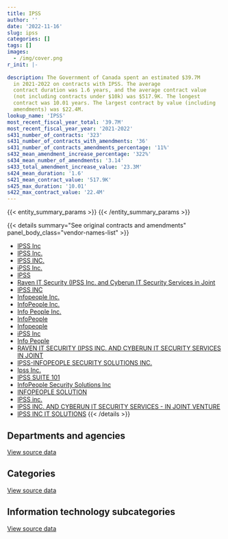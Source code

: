 ```yaml
---
title: IPSS
author: ''
date: '2022-11-16'
slug: ipss
categories: []
tags: []
images:
  - /img/cover.png
r_init: |-
  
description: The Government of Canada spent an estimated $39.7M
  in 2021-2022 on contracts with IPSS. The average
  contract duration was 1.6 years, and the average contract value
  (not including contracts under $10k) was $517.9K. The longest
  contract was 10.01 years. The largest contract by value (including
  amendments) was $22.4M.
lookup_name: 'IPSS'
most_recent_fiscal_year_total: '39.7M'
most_recent_fiscal_year_year: '2021-2022'
s431_number_of_contracts: '323'
s431_number_of_contracts_with_amendments: '36'
s431_number_of_contracts_amendments_percentage: '11%'
s432_mean_amendment_increase_percentage: '322%'
s434_mean_number_of_amendments: '3.14'
s433_total_amendment_increase_value: '23.3M'
s424_mean_duration: '1.6'
s421_mean_contract_value: '517.9K'
s425_max_duration: '10.01'
s422_max_contract_value: '22.4M'
---
```


<script src="/rmarkdown-libs/htmlwidgets/htmlwidgets.js"></script>
<link href="/rmarkdown-libs/datatables-css/datatables-crosstalk.css" rel="stylesheet" />
<script src="/rmarkdown-libs/datatables-binding/datatables.js"></script>
<script src="/rmarkdown-libs/jquery/jquery-3.6.0.min.js"></script>
<link href="/rmarkdown-libs/dt-core-bootstrap/css/dataTables.bootstrap.min.css" rel="stylesheet" />
<link href="/rmarkdown-libs/dt-core-bootstrap/css/dataTables.bootstrap.extra.css" rel="stylesheet" />
<script src="/rmarkdown-libs/dt-core-bootstrap/js/jquery.dataTables.min.js"></script>
<script src="/rmarkdown-libs/dt-core-bootstrap/js/dataTables.bootstrap.min.js"></script>
<link href="/rmarkdown-libs/crosstalk/css/crosstalk.min.css" rel="stylesheet" />
<script src="/rmarkdown-libs/crosstalk/js/crosstalk.min.js"></script>
<script src="/rmarkdown-libs/htmlwidgets/htmlwidgets.js"></script>
<link href="/rmarkdown-libs/datatables-css/datatables-crosstalk.css" rel="stylesheet" />
<script src="/rmarkdown-libs/datatables-binding/datatables.js"></script>
<script src="/rmarkdown-libs/jquery/jquery-3.6.0.min.js"></script>
<link href="/rmarkdown-libs/dt-core-bootstrap/css/dataTables.bootstrap.min.css" rel="stylesheet" />
<link href="/rmarkdown-libs/dt-core-bootstrap/css/dataTables.bootstrap.extra.css" rel="stylesheet" />
<script src="/rmarkdown-libs/dt-core-bootstrap/js/jquery.dataTables.min.js"></script>
<script src="/rmarkdown-libs/dt-core-bootstrap/js/dataTables.bootstrap.min.js"></script>
<link href="/rmarkdown-libs/crosstalk/css/crosstalk.min.css" rel="stylesheet" />
<script src="/rmarkdown-libs/crosstalk/js/crosstalk.min.js"></script>
<script src="/rmarkdown-libs/htmlwidgets/htmlwidgets.js"></script>
<link href="/rmarkdown-libs/datatables-css/datatables-crosstalk.css" rel="stylesheet" />
<script src="/rmarkdown-libs/datatables-binding/datatables.js"></script>
<script src="/rmarkdown-libs/jquery/jquery-3.6.0.min.js"></script>
<link href="/rmarkdown-libs/dt-core-bootstrap/css/dataTables.bootstrap.min.css" rel="stylesheet" />
<link href="/rmarkdown-libs/dt-core-bootstrap/css/dataTables.bootstrap.extra.css" rel="stylesheet" />
<script src="/rmarkdown-libs/dt-core-bootstrap/js/jquery.dataTables.min.js"></script>
<script src="/rmarkdown-libs/dt-core-bootstrap/js/dataTables.bootstrap.min.js"></script>
<link href="/rmarkdown-libs/crosstalk/css/crosstalk.min.css" rel="stylesheet" />
<script src="/rmarkdown-libs/crosstalk/js/crosstalk.min.js"></script>

{{< entity_summary_params >}}
{{< /entity_summary_params >}}

{{< details summary="See original contracts and amendments" panel_body_class="vendor-names-list" >}}
- [IPSS Inc](https://search.open.canada.ca/en/ct/?sort=contract_value_f%20desc&page=1&search_text=%22IPSS%20Inc%22)
- [IPSS Inc.](https://search.open.canada.ca/en/ct/?sort=contract_value_f%20desc&page=1&search_text=%22IPSS%20Inc.%22)
- [IPSS INC.](https://search.open.canada.ca/en/ct/?sort=contract_value_f%20desc&page=1&search_text=%22IPSS%20INC.%22)
- [iPSS Inc.](https://search.open.canada.ca/en/ct/?sort=contract_value_f%20desc&page=1&search_text=%22iPSS%20Inc.%22)
- [IPSS](https://search.open.canada.ca/en/ct/?sort=contract_value_f%20desc&page=1&search_text=%22IPSS%22)
- [Raven IT Security (IPSS Inc. and Cyberun IT Security Services in Joint](https://search.open.canada.ca/en/ct/?sort=contract_value_f%20desc&page=1&search_text=%22Raven%20IT%20Security%20%28IPSS%20Inc.%20and%20Cyberun%20IT%20Security%20Services%20in%20Joint%22)
- [IPSS INC](https://search.open.canada.ca/en/ct/?sort=contract_value_f%20desc&page=1&search_text=%22IPSS%20INC%22)
- [Infopeople Inc.](https://search.open.canada.ca/en/ct/?sort=contract_value_f%20desc&page=1&search_text=%22Infopeople%20Inc.%22)
- [InfoPeople Inc.](https://search.open.canada.ca/en/ct/?sort=contract_value_f%20desc&page=1&search_text=%22InfoPeople%20Inc.%22)
- [Info People Inc.](https://search.open.canada.ca/en/ct/?sort=contract_value_f%20desc&page=1&search_text=%22Info%20People%20Inc.%22)
- [InfoPeople](https://search.open.canada.ca/en/ct/?sort=contract_value_f%20desc&page=1&search_text=%22InfoPeople%22)
- [Infopeople](https://search.open.canada.ca/en/ct/?sort=contract_value_f%20desc&page=1&search_text=%22Infopeople%22)
- [iPSS Inc](https://search.open.canada.ca/en/ct/?sort=contract_value_f%20desc&page=1&search_text=%22iPSS%20Inc%22)
- [Info People](https://search.open.canada.ca/en/ct/?sort=contract_value_f%20desc&page=1&search_text=%22Info%20People%22)
- [RAVEN IT SECURITY (IPSS INC. AND CYBERUN IT SECURITY SERVICES IN JOINT](https://search.open.canada.ca/en/ct/?sort=contract_value_f%20desc&page=1&search_text=%22RAVEN%20IT%20SECURITY%20%28IPSS%20INC.%20AND%20CYBERUN%20IT%20SECURITY%20SERVICES%20IN%20JOINT%22)
- [IPSS-INFOPEOPLE SECURITY SOLUTIONS INC.](https://search.open.canada.ca/en/ct/?sort=contract_value_f%20desc&page=1&search_text=%22IPSS-INFOPEOPLE%20SECURITY%20SOLUTIONS%20INC.%22)
- [Ipss Inc.](https://search.open.canada.ca/en/ct/?sort=contract_value_f%20desc&page=1&search_text=%22Ipss%20Inc.%22)
- [IPSS SUITE 101](https://search.open.canada.ca/en/ct/?sort=contract_value_f%20desc&page=1&search_text=%22IPSS%20SUITE%20101%22)
- [InfoPeople Security Solutions Inc](https://search.open.canada.ca/en/ct/?sort=contract_value_f%20desc&page=1&search_text=%22InfoPeople%20Security%20Solutions%20Inc%22)
- [INFOPEOPLE SOLUTION](https://search.open.canada.ca/en/ct/?sort=contract_value_f%20desc&page=1&search_text=%22INFOPEOPLE%20SOLUTION%22)
- [IPSS inc.](https://search.open.canada.ca/en/ct/?sort=contract_value_f%20desc&page=1&search_text=%22IPSS%20inc.%22)
- [IPSS INC. AND CYBERUN IT SECURITY SERVICES - IN JOINT VENTURE](https://search.open.canada.ca/en/ct/?sort=contract_value_f%20desc&page=1&search_text=%22IPSS%20INC.%20AND%20CYBERUN%20IT%20SECURITY%20SERVICES%20-%20IN%20JOINT%20VENTURE%22)
- [IPSS INC IT SOLUTIONS](https://search.open.canada.ca/en/ct/?sort=contract_value_f%20desc&page=1&search_text=%22IPSS%20INC%20IT%20SOLUTIONS%22)
{{< /details >}}

## Departments and agencies

<div id="htmlwidget-1" style="width:100%;height:auto;" class="datatables html-widget"></div>
<script type="application/json" data-for="htmlwidget-1">{"x":{"style":"bootstrap","filter":"none","vertical":false,"data":[["<a href=\"/departments/aafc-aac/\">Agriculture and Agri-Food Canada<\/a>","<a href=\"/departments/aandc-aadnc/\">Crown-Indigenous Relations and Northern Affairs Canada<\/a>","<a href=\"/departments/atssc-scdata/\">Administrative Tribunals Support Service of Canada<\/a>","<a href=\"/departments/cgc-ccg/\">Canadian Grain Commission<\/a>","<a href=\"/departments/cra-arc/\">Canada Revenue Agency<\/a>","<a href=\"/departments/csc-scc/\">Correctional Service of Canada<\/a>","<a href=\"/departments/dfatd-maecd/\">Global Affairs Canada<\/a>","<a href=\"/departments/dfo-mpo/\">Fisheries and Oceans Canada<\/a>","<a href=\"/departments/dnd-mdn/\">National Defence<\/a>","<a href=\"/departments/elections/\">Elections Canada<\/a>","<a href=\"/departments/esdc-edsc/\">Employment and Social Development Canada<\/a>","<a href=\"/departments/fcac-acfc/\">Financial Consumer Agency of Canada<\/a>","<a href=\"/departments/hc-sc/\">Health Canada<\/a>","<a href=\"/departments/isc-sac/\">Indigenous Services Canada<\/a>","<a href=\"/departments/jus/\">Department of Justice Canada<\/a>","<a href=\"/departments/nfb-onf/\">National Film Board<\/a>","<a href=\"/departments/nrc-cnrc/\">National Research Council Canada<\/a>","<a href=\"/departments/nrcan-rncan/\">Natural Resources Canada<\/a>","<a href=\"/departments/oag-bvg/\">Office of the Auditor General of Canada<\/a>","<a href=\"/departments/oic-ci/\">Office of the Information Commissioner of Canada<\/a>","<a href=\"/departments/opc-cpvp/\">Office of the Privacy Commissioner of Canada<\/a>","<a href=\"/departments/osfi-bsif/\">Office of the Superintendent of Financial Institutions Canada<\/a>","<a href=\"/departments/pco-bcp/\">Privy Council Office<\/a>","<a href=\"/departments/ps-sp/\">Public Safety Canada<\/a>","<a href=\"/departments/pwgsc-tpsgc/\">Public Services and Procurement Canada<\/a>","<a href=\"/departments/rcmp-grc/\">Royal Canadian Mounted Police<\/a>","<a href=\"/departments/ssc-spc/\">Shared Services Canada<\/a>","<a href=\"/departments/statcan/\">Statistics Canada<\/a>","<a href=\"/departments/tbs-sct/\">Treasury Board of Canada Secretariat<\/a>","<a href=\"/departments/tc/\">Transport Canada<\/a>"],[24603.38,669540.54,94307.97,null,null,null,72804.38,null,1732773.14,18929.29,15898.51,null,null,669540.54,85469.77,null,23735.31,26372,280.29,24999.27,null,null,null,75716.7,null,377592.03,11551663.32,7116.55,null,92134.36],[null,null,19255.86,null,null,null,57212.46,null,307142.66,23550.78,10854.85,null,null,null,207165.13,null,181072.94,77023,null,4045.99,24603.01,3345.41,null,4563.75,null,null,10431222.5,null,null,208010.24],[null,null,27073.29,null,null,null,65324.74,30528.18,12127493.55,29078.6,1773764.48,null,null,null,206599.1,null,119767.31,null,null,8738.37,42355.99,70506.06,null,116757.75,null,null,7290314.53,1084835.26,null,2034],[null,null,null,72853.9,616487.57,1873.02,6996.22,null,24261014.75,37333.71,2866975.36,63550.57,36078.5,36842.71,206599.1,245232.64,29628.08,null,null,null,12323.27,160689.96,12257.28,355198.14,39937.15,164713.69,10425129.48,40575.86,4676.13,null]],"container":"<table class=\"table table-striped table-hover row-border order-column display\">\n  <thead>\n    <tr>\n      <th>Department<\/th>\n      <th>2018-2019<\/th>\n      <th>2019-2020<\/th>\n      <th>2020-2021<\/th>\n      <th>2021-2022<\/th>\n    <\/tr>\n  <\/thead>\n<\/table>","options":{"order":[[4,"desc"]],"pageLength":10,"autoWidth":true,"columnDefs":[{"targets":1,"render":"function(data, type, row, meta) {\n    return type !== 'display' ? data : DTWidget.formatCurrency(data, \"$\", 2, 3, \",\", \".\", true, null);\n  }"},{"targets":2,"render":"function(data, type, row, meta) {\n    return type !== 'display' ? data : DTWidget.formatCurrency(data, \"$\", 2, 3, \",\", \".\", true, null);\n  }"},{"targets":3,"render":"function(data, type, row, meta) {\n    return type !== 'display' ? data : DTWidget.formatCurrency(data, \"$\", 2, 3, \",\", \".\", true, null);\n  }"},{"targets":4,"render":"function(data, type, row, meta) {\n    return type !== 'display' ? data : DTWidget.formatCurrency(data, \"$\", 2, 3, \",\", \".\", true, null);\n  }"},{"width":"16%","targets":[1,2,3,4]},{"className":"dt-right","targets":[1,2,3,4]}],"orderClasses":false}},"evals":["options.columnDefs.0.render","options.columnDefs.1.render","options.columnDefs.2.render","options.columnDefs.3.render"],"jsHooks":[]}</script>
<p class="text-right">
<a href="https://github.com/GoC-Spending/contracts-data/tree/main/data/out/vendors/ipss/summary_by_fiscal_year_by_department.csv" class="source-data-link btn btn-link">View source data</a>
</p>

## Categories

<div id="htmlwidget-2" style="width:100%;height:auto;" class="datatables html-widget"></div>
<script type="application/json" data-for="htmlwidget-2">{"x":{"style":"bootstrap","filter":"none","vertical":false,"data":[["<a href=\"/categories/defence/\">Defence<\/a>","<a href=\"/categories/professional_services/\">Professional services<\/a>","<a href=\"/categories/information_technology/\">Information technology<\/a>","<a href=\"/categories/human_capital/\">Human capital<\/a>"],[1663979.88,null,13830704.21,68793.26],[283412.66,null,11238365.9,37290],[12127493.55,null,10850207.09,17470.57],[24238984.26,39937.15,15396015.19,22030.49]],"container":"<table class=\"table table-striped table-hover row-border order-column display\">\n  <thead>\n    <tr>\n      <th>Category<\/th>\n      <th>2018-2019<\/th>\n      <th>2019-2020<\/th>\n      <th>2020-2021<\/th>\n      <th>2021-2022<\/th>\n    <\/tr>\n  <\/thead>\n<\/table>","options":{"order":[[4,"desc"]],"dom":"t","pageLength":30,"autoWidth":true,"columnDefs":[{"targets":1,"render":"function(data, type, row, meta) {\n    return type !== 'display' ? data : DTWidget.formatCurrency(data, \"$\", 2, 3, \",\", \".\", true, null);\n  }"},{"targets":2,"render":"function(data, type, row, meta) {\n    return type !== 'display' ? data : DTWidget.formatCurrency(data, \"$\", 2, 3, \",\", \".\", true, null);\n  }"},{"targets":3,"render":"function(data, type, row, meta) {\n    return type !== 'display' ? data : DTWidget.formatCurrency(data, \"$\", 2, 3, \",\", \".\", true, null);\n  }"},{"targets":4,"render":"function(data, type, row, meta) {\n    return type !== 'display' ? data : DTWidget.formatCurrency(data, \"$\", 2, 3, \",\", \".\", true, null);\n  }"},{"width":"16%","targets":[1,2,3,4]},{"className":"dt-right","targets":[1,2,3,4]}],"orderClasses":false,"lengthMenu":[10,25,30,50,100]}},"evals":["options.columnDefs.0.render","options.columnDefs.1.render","options.columnDefs.2.render","options.columnDefs.3.render"],"jsHooks":[]}</script>
<p class="text-right">
<a href="https://github.com/GoC-Spending/contracts-data/tree/main/data/out/vendors/ipss/summary_by_fiscal_year_by_category.csv" class="source-data-link btn btn-link">View source data</a>
</p>
<h2>Information technology subcategories</h2>
<div id="htmlwidget-3" style="width:100%;height:auto;" class="datatables html-widget"></div>
<script type="application/json" data-for="htmlwidget-3">{"x":{"style":"bootstrap","filter":"none","vertical":false,"data":[["<a href=\"/it_subcategories/it_consulting_services/\">IT consulting services<\/a>","<a href=\"/it_subcategories/it_devices_equipment/\">IT devices & equipment<\/a>","<a href=\"/it_subcategories/it_other/\">Other IT (incl. telecommunications)<\/a>","<a href=\"/it_subcategories/it_software_licensing/\">IT software licensing<\/a>"],[1149027.66,4163605.76,637986.42,7880084.37],[340005.18,5369550.59,485878.6,5042931.53],[3362675.11,338098.14,629161.88,6520271.96],[3174335.31,1979926.73,3708551.41,6533201.74]],"container":"<table class=\"table table-striped table-hover row-border order-column display\">\n  <thead>\n    <tr>\n      <th>IT subcategory<\/th>\n      <th>2018-2019<\/th>\n      <th>2019-2020<\/th>\n      <th>2020-2021<\/th>\n      <th>2021-2022<\/th>\n    <\/tr>\n  <\/thead>\n<\/table>","options":{"order":[[4,"desc"]],"dom":"t","pageLength":30,"autoWidth":true,"columnDefs":[{"targets":1,"render":"function(data, type, row, meta) {\n    return type !== 'display' ? data : DTWidget.formatCurrency(data, \"$\", 2, 3, \",\", \".\", true, null);\n  }"},{"targets":2,"render":"function(data, type, row, meta) {\n    return type !== 'display' ? data : DTWidget.formatCurrency(data, \"$\", 2, 3, \",\", \".\", true, null);\n  }"},{"targets":3,"render":"function(data, type, row, meta) {\n    return type !== 'display' ? data : DTWidget.formatCurrency(data, \"$\", 2, 3, \",\", \".\", true, null);\n  }"},{"targets":4,"render":"function(data, type, row, meta) {\n    return type !== 'display' ? data : DTWidget.formatCurrency(data, \"$\", 2, 3, \",\", \".\", true, null);\n  }"},{"width":"16%","targets":[1,2,3,4]},{"className":"dt-right","targets":[1,2,3,4]}],"orderClasses":false,"lengthMenu":[10,25,30,50,100]}},"evals":["options.columnDefs.0.render","options.columnDefs.1.render","options.columnDefs.2.render","options.columnDefs.3.render"],"jsHooks":[]}</script>
<p class="text-right">
<a href="https://github.com/GoC-Spending/contracts-data/tree/main/data/out/vendors/ipss/summary_by_fiscal_year_by_it_subcategory.csv" class="source-data-link btn btn-link">View source data</a>
</p>
